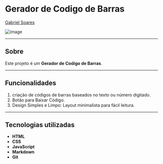 # Gerador de Codigo de Barras

[Gabriel Soares](https://www.linkedin.com/in/gabriel-soares-3098782b0/)

![image](https://github.com/user-attachments/assets/5c69d46d-cd73-4a50-8266-432087a2cc2d)

---

## Sobre
Este projeto é um **Gerador de Codigo de Barras**.

---

## Funcionalidades
1. criação de códigos de barras baseados no texto ou número digitado.
2. Botão para Baixar Código.
3. Design Simples e Limpo: Layout minimalista para fácil leitura.

---

## Tecnologias utilizadas
- **HTML**
- **CSS**
- **JavaScript**
- **Markdown**
- **Git**

